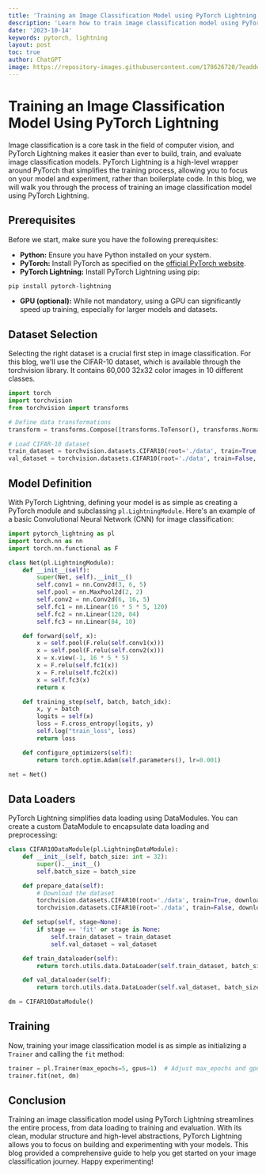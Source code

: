 ```yaml
---
title: 'Training an Image Classification Model using PyTorch Lightning'
description: 'Learn how to train image classification model using PyTorch Lightning'
date: '2023-10-14'
keywords: pytorch, lightning
layout: post
toc: true
author: ChatGPT
image: https://repository-images.githubusercontent.com/178626720/7eaddebb-17d3-4a19-8fc8-55f2ad6d456a
---
```


# Training an Image Classification Model Using PyTorch Lightning

Image classification is a core task in the field of computer vision, and PyTorch Lightning makes it easier than ever to build, train, and evaluate image classification models. PyTorch Lightning is a high-level wrapper around PyTorch that simplifies the training process, allowing you to focus on your model and experiment, rather than boilerplate code. In this blog, we will walk you through the process of training an image classification model using PyTorch Lightning.

## Prerequisites

Before we start, make sure you have the following prerequisites:

- **Python:** Ensure you have Python installed on your system.
- **PyTorch:** Install PyTorch as specified on the [official PyTorch website](https://pytorch.org/).
- **PyTorch Lightning:** Install PyTorch Lightning using pip:

```bash
pip install pytorch-lightning
```

- **GPU (optional):** While not mandatory, using a GPU can significantly speed up training, especially for larger models and datasets.

## Dataset Selection

Selecting the right dataset is a crucial first step in image classification. For this blog, we'll use the CIFAR-10 dataset, which is available through the torchvision library. It contains 60,000 32x32 color images in 10 different classes.

```python
import torch
import torchvision
from torchvision import transforms

# Define data transformations
transform = transforms.Compose([transforms.ToTensor(), transforms.Normalize((0.5, 0.5, 0.5), (0.5, 0.5, 0.5))])

# Load CIFAR-10 dataset
train_dataset = torchvision.datasets.CIFAR10(root='./data', train=True, download=True, transform=transform)
val_dataset = torchvision.datasets.CIFAR10(root='./data', train=False, download=True, transform=transform)
```

## Model Definition

With PyTorch Lightning, defining your model is as simple as creating a PyTorch module and subclassing `pl.LightningModule`. Here's an example of a basic Convolutional Neural Network (CNN) for image classification:

```python
import pytorch_lightning as pl
import torch.nn as nn
import torch.nn.functional as F

class Net(pl.LightningModule):
    def __init__(self):
        super(Net, self).__init__()
        self.conv1 = nn.Conv2d(3, 6, 5)
        self.pool = nn.MaxPool2d(2, 2)
        self.conv2 = nn.Conv2d(6, 16, 5)
        self.fc1 = nn.Linear(16 * 5 * 5, 120)
        self.fc2 = nn.Linear(120, 84)
        self.fc3 = nn.Linear(84, 10)

    def forward(self, x):
        x = self.pool(F.relu(self.conv1(x)))
        x = self.pool(F.relu(self.conv2(x)))
        x = x.view(-1, 16 * 5 * 5)
        x = F.relu(self.fc1(x))
        x = F.relu(self.fc2(x))
        x = self.fc3(x)
        return x

    def training_step(self, batch, batch_idx):
        x, y = batch
        logits = self(x)
        loss = F.cross_entropy(logits, y)
        self.log("train_loss", loss)
        return loss

    def configure_optimizers(self):
        return torch.optim.Adam(self.parameters(), lr=0.001)

net = Net()
```

## Data Loaders

PyTorch Lightning simplifies data loading using DataModules. You can create a custom DataModule to encapsulate data loading and preprocessing:

```python
class CIFAR10DataModule(pl.LightningDataModule):
    def __init__(self, batch_size: int = 32):
        super().__init__()
        self.batch_size = batch_size

    def prepare_data(self):
        # Download the dataset
        torchvision.datasets.CIFAR10(root='./data', train=True, download=True)
        torchvision.datasets.CIFAR10(root='./data', train=False, download=True)

    def setup(self, stage=None):
        if stage == 'fit' or stage is None:
            self.train_dataset = train_dataset
            self.val_dataset = val_dataset

    def train_dataloader(self):
        return torch.utils.data.DataLoader(self.train_dataset, batch_size=self.batch_size, shuffle=True)

    def val_dataloader(self):
        return torch.utils.data.DataLoader(self.val_dataset, batch_size=self.batch_size)

dm = CIFAR10DataModule()
```

## Training

Now, training your image classification model is as simple as initializing a `Trainer` and calling the `fit` method:

```python
trainer = pl.Trainer(max_epochs=5, gpus=1)  # Adjust max_epochs and gpus based on your needs
trainer.fit(net, dm)
```

## Conclusion

Training an image classification model using PyTorch Lightning streamlines the entire process, from data loading to training and evaluation. With its clean, modular structure and high-level abstractions, PyTorch Lightning allows you to focus on building and experimenting with your models. This blog provided a comprehensive guide to help you get started on your image classification journey. Happy experimenting!
